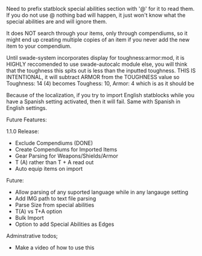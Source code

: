 Need to prefix statblock special abilities section with '@' for it to read them. If you do not use @ nothing bad will happen, it just won't know what the special abilities are and will ignore them.

It does NOT search through your items, only through compendiums, so it might end up creating multiple copies of an item if you never add the new item to your compendium.

Until swade-system incorporates display for toughness:armor:mod, it is HIGHLY reccomended to use swade-autocalc module else, you will think that the toughness this spits out is less than the inputted toughness. THIS IS INTENTIONAL, it will subtract ARMOR from the TOUGHNESS value so Toughness: 14 (4) becomes Toughess: 10, Armor: 4 which is as it should be

Because of the localization, if you try to import English statblocks while you have a Spanish setting activated, then it will fail. Same with Spanish in English settings.

Future Features:

1.1.0 Release:

- Exclude Compendiums (DONE)
- Create Compendiums for Imported Items
- Gear Parsing for Weapons/Shields/Armor
- T (A) rather than T + A read out
- Auto equip items on import

Future:
- Allow parsing of any suported language while in any langauge setting
- Add IMG path to text file parsing
- Parse Size from special abilities
- T(A) vs T+A option
- Bulk Import
- Option to add Special Abilities as Edges

Adminstrative todos;

- Make a video of how to use this
